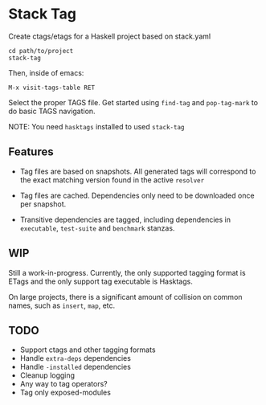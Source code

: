 
# Stack Tag

Create ctags/etags for a Haskell project based on stack.yaml

	cd path/to/project
    stack-tag

Then, inside of emacs:

    M-x visit-tags-table RET

Select the proper TAGS file. Get started using `find-tag` and
`pop-tag-mark` to do basic TAGS navigation.


NOTE: You need `hasktags` installed to used `stack-tag`

## Features

- Tag files are based on snapshots. All generated tags will correspond
  to the exact matching version found in the active `resolver`

- Tag files are cached. Dependencies only need to be downloaded once
  per snapshot.

- Transitive dependencies are tagged, including dependencies in
  `executable`, `test-suite` and `benchmark` stanzas.

## WIP

Still a work-in-progress. Currently, the only supported tagging format
is ETags and the only support tag executable is Hasktags.

On large projects, there is a significant amount of collision on
common names, such as `insert`, `map`, etc.

## TODO

- Support ctags and other tagging formats
- Handle `extra-deps` dependencies
- Handle `-installed` dependencies
- Cleanup logging
- Any way to tag operators?
- Tag only exposed-modules
